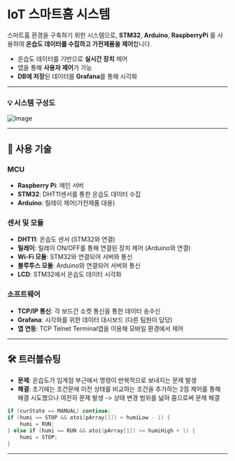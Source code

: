 # IoT 스마트홈 시스템

스마트홈 환경을 구축하기 위한 시스템으로, **STM32**, **Arduino**, **RaspberryPi** 를 사용하여 **온습도 데이터를 수집하고 가전제품을 제어**합니다.
* 온습도 데이터를 기반으로 **실시간 장치** 제어
* 앱을 통해 **사용자 제어**가 가능
*  **DB에 저장**된 데이터를 **Grafana**를 통해 시각화

---

### 💡 시스템 구성도
![Image](https://github.com/user-attachments/assets/024be721-b7c5-4ae2-8a08-06d7da6ed3fc)

---

## 🔧 사용 기술

### MCU
- **Raspberry Pi**: 메인 서버
- **STM32**: DHT11센서를 통한 온습도 데이터 수집
- **Arduino**: 릴레이 제어(가전제품 대용)

### 센서 및 모듈
- **DHT11**: 온습도 센서 (STM32와 연결)
- **릴레이**: 릴레이 ON/OFF를 통해 연결된 장치 제어 (Arduino와 연결)
- **Wi-Fi 모듈**: STM32와 연결되어 서버와 통신
- **블루투스 모듈**: Arduino와 연결되어 서버와 통신
- **LCD**: STM32에서 온습도 데이터 시각화

### 소프트웨어
- **TCP/IP 통신**: 각 보드간 소켓 통신을 통한 데이터 송수신
- **Grafana**: 시각화를 위한 데이터 대시보드 (다른 팀원이 담당)
- **앱 연동**: TCP Telnet Terminal앱을 이용해 모바일 환경에서 제어
---

## 🛠️ 트러블슈팅

- **문제**: 온습도가 임계점 부근에서 명령이 반복적으로 보내지는 문제 발생
- **해결**: 초기에는 조건문에 이전 상태를 비교하는 조건을 추가하는 2점 제어를 통해 해결 시도했으나 여전히 문제 발생
   -> 상태 변경 범위를 넓혀 줌으로써 문제 해결

```c
if (curState == MANUAL) continue;
if (humi == STOP && atoi(pArray[1]) < humiLow - 1) {
    humi = RUN;
} else if (humi == RUN && atoi(pArray[1]) >= humiHigh + 1) {
    humi = STOP;
}
```
---

